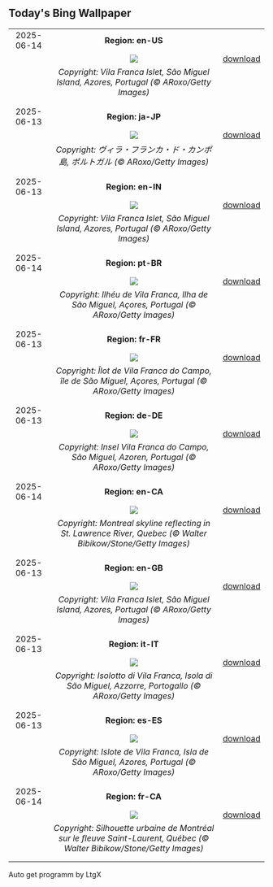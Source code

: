 ## Today's Bing Wallpaper
|      |      |      |
| :----: | :----: | :----: |
|2025-06-14|**Region: en-US**||
||![](https://www.bing.com/th?id=OHR.SanMiguelAzores_EN-US2785372768_UHD.jpg&pid=hp&w=1152&h=648&rs=1&c=4)| [download](https://www.bing.com/th?id=OHR.SanMiguelAzores_EN-US2785372768_UHD.jpg)|
||*Copyright: Vila Franca Islet, São Miguel Island, Azores, Portugal (© ARoxo/Getty Images)*
||
|||
|2025-06-13|**Region: ja-JP**||
||![](https://www.bing.com/th?id=OHR.SanMiguelAzores_JA-JP3142066706_UHD.jpg&pid=hp&w=1152&h=648&rs=1&c=4)| [download](https://www.bing.com/th?id=OHR.SanMiguelAzores_JA-JP3142066706_UHD.jpg)|
||*Copyright: ヴィラ・フランカ・ド・カンポ島, ポルトガル (© ARoxo/Getty Images)*
||
|||
|2025-06-13|**Region: en-IN**||
||![](https://www.bing.com/th?id=OHR.SanMiguelAzores_EN-IN2966282396_UHD.jpg&pid=hp&w=1152&h=648&rs=1&c=4)| [download](https://www.bing.com/th?id=OHR.SanMiguelAzores_EN-IN2966282396_UHD.jpg)|
||*Copyright: Vila Franca Islet, São Miguel Island, Azores, Portugal (© ARoxo/Getty Images)*
||
|||
|2025-06-14|**Region: pt-BR**||
||![](https://www.bing.com/th?id=OHR.SanMiguelAzores_PT-BR2658684793_UHD.jpg&pid=hp&w=1152&h=648&rs=1&c=4)| [download](https://www.bing.com/th?id=OHR.SanMiguelAzores_PT-BR2658684793_UHD.jpg)|
||*Copyright: Ilhéu de Vila Franca, Ilha de São Miguel, Açores, Portugal (© ARoxo/Getty Images)*
||
|||
|2025-06-13|**Region: fr-FR**||
||![](https://www.bing.com/th?id=OHR.SanMiguelAzores_FR-FR4225614562_UHD.jpg&pid=hp&w=1152&h=648&rs=1&c=4)| [download](https://www.bing.com/th?id=OHR.SanMiguelAzores_FR-FR4225614562_UHD.jpg)|
||*Copyright: Îlot de Vila Franca do Campo, île de São Miguel, Açores, Portugal (© ARoxo/Getty Images)*
||
|||
|2025-06-13|**Region: de-DE**||
||![](https://www.bing.com/th?id=OHR.SanMiguelAzores_DE-DE1015486500_UHD.jpg&pid=hp&w=1152&h=648&rs=1&c=4)| [download](https://www.bing.com/th?id=OHR.SanMiguelAzores_DE-DE1015486500_UHD.jpg)|
||*Copyright: Insel Vila Franca do Campo, São Miguel, Azoren, Portugal (© ARoxo/Getty Images)*
||
|||
|2025-06-14|**Region: en-CA**||
||![](https://www.bing.com/th?id=OHR.CanadianGPQuebec_EN-CA4428568673_UHD.jpg&pid=hp&w=1152&h=648&rs=1&c=4)| [download](https://www.bing.com/th?id=OHR.CanadianGPQuebec_EN-CA4428568673_UHD.jpg)|
||*Copyright: Montreal skyline reflecting in St. Lawrence River, Quebec (© Walter Bibikow/Stone/Getty Images)*
||
|||
|2025-06-13|**Region: en-GB**||
||![](https://www.bing.com/th?id=OHR.SanMiguelAzores_EN-GB5976110890_UHD.jpg&pid=hp&w=1152&h=648&rs=1&c=4)| [download](https://www.bing.com/th?id=OHR.SanMiguelAzores_EN-GB5976110890_UHD.jpg)|
||*Copyright: Vila Franca Islet, São Miguel Island, Azores, Portugal (© ARoxo/Getty Images)*
||
|||
|2025-06-13|**Region: it-IT**||
||![](https://www.bing.com/th?id=OHR.SanMiguelAzores_IT-IT5812547329_UHD.jpg&pid=hp&w=1152&h=648&rs=1&c=4)| [download](https://www.bing.com/th?id=OHR.SanMiguelAzores_IT-IT5812547329_UHD.jpg)|
||*Copyright: Isolotto di Vila Franca, Isola di São Miguel, Azzorre, Portogallo (© ARoxo/Getty Images)*
||
|||
|2025-06-13|**Region: es-ES**||
||![](https://www.bing.com/th?id=OHR.SanMiguelAzores_ES-ES2993664759_UHD.jpg&pid=hp&w=1152&h=648&rs=1&c=4)| [download](https://www.bing.com/th?id=OHR.SanMiguelAzores_ES-ES2993664759_UHD.jpg)|
||*Copyright: Islote de Vila Franca, Isla de São Miguel, Azores, Portugal (© ARoxo/Getty Images)*
||
|||
|2025-06-14|**Region: fr-CA**||
||![](https://www.bing.com/th?id=OHR.CanadianGPQuebec_FR-CA7810531088_UHD.jpg&pid=hp&w=1152&h=648&rs=1&c=4)| [download](https://www.bing.com/th?id=OHR.CanadianGPQuebec_FR-CA7810531088_UHD.jpg)|
||*Copyright: Silhouette urbaine de Montréal sur le fleuve Saint-Laurent, Québec (© Walter Bibikow/Stone/Getty Images)*
||
|||

Auto get programm by LtgX
